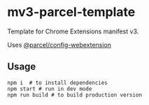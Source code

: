 mv3-parcel-template
===================

Template for Chrome Extensions manifest v3.

Uses [@parcel/config-webextension](https://parceljs.org/recipes/web-extension/)

Usage
-----

```shell
npm i  # to install dependencies
npm start # run in dev mode
npm run build # to build production version
```